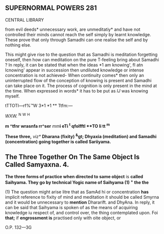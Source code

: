 ## **SUPERNORMAL POWERS** 281

CENTRAL LIBRARY

from evil deeds\* unnecessary work, are unmeditatiy\* and have not controlled their minds cannot reach the self simply by learnt knowledge. These prove that only through Samadhi can one realise the self and by nothing else.

This might give rise to the question that as Samadhi is meditation forgetting oneself, then how can meditation on the pure T-feeling bring about Samadhi ? In reply, it can be stated that when the ideas \*1 am knowing', fI atn Icnowing' appear in succession then undiluted knowledge or intense concentration is not achieved- When continuity comes\* then only an uninterrupted flow of the conception of knowing is present and Samadhi can take place on it. The process of cognition is only present in the mind at the time. When expressed in words\* it has to be put as *lJ* was knowing myself.

tTTOTl—rf%™W 3\*1 \*1 \*\* Ttfm:—

*WXW.* <sup>N</sup> <sup>W</sup> <sup>H</sup>

**m ^tfnr wrasnfa rr^ser** *mm***i eTi <sup>t</sup> qfolfftl \*\*TO li tt <sup>m</sup>**

**These three,** *viz\** **Dharana (fixity) <sup>&</sup>gt; Dhyaxia (meditation) and Samadhi (concentration) going together is called Sariiyama.**

## **The Three Together On The Same Object Is Called Samyaxna. 4.**

**The three forms of practice when directed to same object** is **called Saihyama. They go by technical Yogic name of Saihyama (1) <sup>+</sup> the the**

(1) The question might arise litre that as SamAd hi or concentration **has** implicit reference to fixity of mind and meditation it should be called Smyrna and it would be unnecessary to **mention** Dhararift. and DhyAna. In reply, it can be said that Saihyama is spoken of as the means of acquiring knowledge iu respect of, and control over, the thing contemplated upon. Foi **that;** if **engrossment is** practised only with oite object, or

O.P. 132—3G